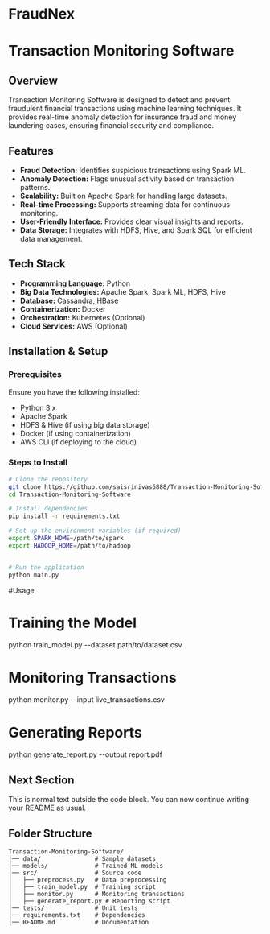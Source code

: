 # FraudNex
# Transaction Monitoring Software

## Overview
Transaction Monitoring Software is designed to detect and prevent fraudulent financial transactions using machine learning techniques. It provides real-time anomaly detection for insurance fraud and money laundering cases, ensuring financial security and compliance.

## Features
- **Fraud Detection:** Identifies suspicious transactions using Spark ML.
- **Anomaly Detection:** Flags unusual activity based on transaction patterns.
- **Scalability:** Built on Apache Spark for handling large datasets.
- **Real-time Processing:** Supports streaming data for continuous monitoring.
- **User-Friendly Interface:** Provides clear visual insights and reports.
- **Data Storage:** Integrates with HDFS, Hive, and Spark SQL for efficient data management.

## Tech Stack
- **Programming Language:** Python
- **Big Data Technologies:** Apache Spark, Spark ML, HDFS, Hive
- **Database:** Cassandra, HBase
- **Containerization:** Docker
- **Orchestration:** Kubernetes (Optional)
- **Cloud Services:** AWS (Optional)

## Installation & Setup
### Prerequisites
Ensure you have the following installed:
- Python 3.x
- Apache Spark
- HDFS & Hive (if using big data storage)
- Docker (if using containerization)
- AWS CLI (if deploying to the cloud)

### Steps to Install
```sh
# Clone the repository
git clone https://github.com/saisrinivas6888/Transaction-Monitoring-Software.git
cd Transaction-Monitoring-Software

# Install dependencies
pip install -r requirements.txt

# Set up the environment variables (if required)
export SPARK_HOME=/path/to/spark
export HADOOP_HOME=/path/to/hadoop


# Run the application
python main.py
```
#Usage
# Training the Model
python train_model.py --dataset path/to/dataset.csv

# Monitoring Transactions
python monitor.py --input live_transactions.csv

# Generating Reports
python generate_report.py --output report.pdf
## Next Section
This is normal text outside the code block. You can now continue writing your README as usual.

## Folder Structure
```plaintext
Transaction-Monitoring-Software/
│── data/               # Sample datasets
│── models/             # Trained ML models
│── src/                # Source code
│   ├── preprocess.py   # Data preprocessing
│   ├── train_model.py  # Training script
│   ├── monitor.py      # Monitoring transactions
│   ├── generate_report.py # Reporting script
│── tests/              # Unit tests
│── requirements.txt    # Dependencies
│── README.md           # Documentation
```


